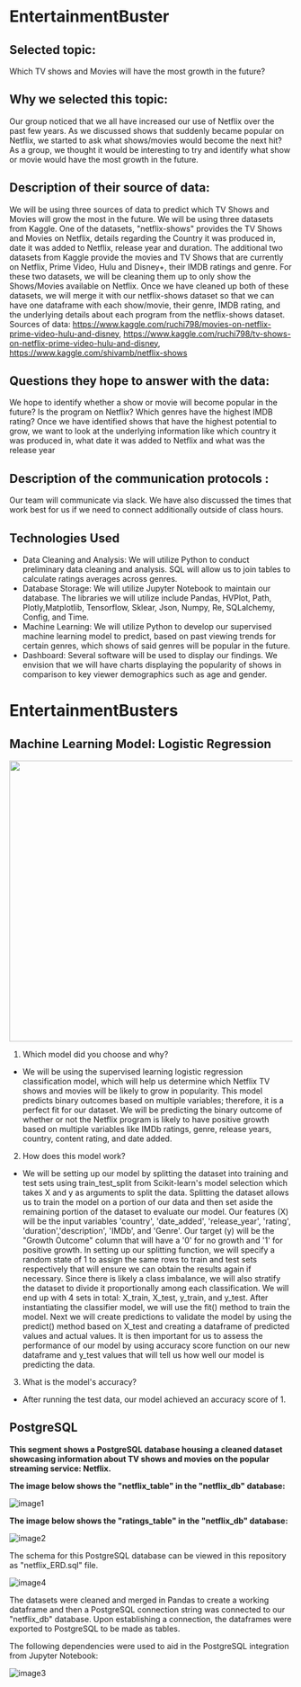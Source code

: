 # EntertainmentBuster

## Selected topic:
Which TV shows and Movies will have the most growth in the future?

## Why we selected this topic:
Our group noticed that we all have increased our use of Netflix over the past few years. As we discussed shows that suddenly became popular on Netflix, we started to ask what shows/movies would become the next hit? As a group, we thought it would be interesting to try and identify what show or movie would have the most growth in the future.

## Description of their source of data:
We will be using three sources of data to predict which TV Shows and Movies will grow the most in the future. We will be using three datasets from Kaggle. One of the datasets, "netflix-shows" provides the TV Shows and Movies on Netflix, details regarding the Country it was produced in, date it was added to Netflix, release year and duration. The additional two datasets from Kaggle provide the movies and TV Shows that are currently on Netflix, Prime Video, Hulu and Disney+, their IMDB ratings and genre. For these two datasets, we will be cleaning them up to only show the Shows/Movies available on Netflix. Once we have cleaned up both of these datasets, we will merge it with our netflix-shows dataset so that we can have one dataframe with each show/movie, their genre, IMDB rating, and the underlying details about each program from the netflix-shows dataset.
Sources of data: https://www.kaggle.com/ruchi798/movies-on-netflix-prime-video-hulu-and-disney, https://www.kaggle.com/ruchi798/tv-shows-on-netflix-prime-video-hulu-and-disney, https://www.kaggle.com/shivamb/netflix-shows

## Questions they hope to answer with the data:
We hope to identify whether a show or movie will become popular in the future? Is the program on Netflix? Which genres have the highest IMDB rating? Once we have identified shows that have the highest potential to grow, we want to look at the underlying information like which country it was produced in, what date it was added to Netflix and what was the release year

## Description of the communication protocols :
Our team will communicate via slack. We have also discussed the times that work best for us if we need to connect additionally outside of class hours.

## Technologies Used
 - Data Cleaning and Analysis: We will utilize Python to conduct preliminary data cleaning and analysis. SQL will allow us to join tables to calculate ratings averages across genres. 
 - Database Storage: We will utilize Jupyter Notebook to maintain our database. The libraries we will utilize include Pandas, HVPlot, Path, Plotly,Matplotlib, Tensorflow, Sklear, Json, Numpy, Re, SQLalchemy, Config, and Time. 
 - Machine Learning: We will utilize Python to develop our supervised machine learning model to predict, based on past viewing trends for certain genres, which shows of said genres will be popular in the future. 
 - Dashboard: Several software will be used to display our findings. We envision that we will have charts displaying the popularity of shows in comparison to key viewer demographics such as age and gender. 

# EntertainmentBusters

## Machine Learning Model: Logistic Regression

<p align="center"><img src="https://github.com/asosnik530/EntertainmentBuster/blob/triangle_seg_1/Images/Machine%20Learning%20Model%20Diagram.png?raw=true" height = "500" width="700"></p>

1. Which model did you choose and why?
- We will be using the supervised learning logistic regression classification model, which will help us determine which Netflix TV shows and movies will be likely to grow in popularity. This model predicts binary outcomes based on multiple variables; therefore, it is a perfect fit for our dataset. We will be predicting the binary outcome of whether or not the Netflix program is likely to have positive growth based on multiple variables like IMDb ratings, genre, release years, country, content rating, and date added. 

2. How does this model work?
- We will be setting up our model by splitting the dataset into training and test sets using train_test_split from Scikit-learn's model selection which takes X and y as arguments to split the data. Splitting the dataset allows us to train the model on a portion of our data and then set aside the remaining portion of the dataset to evaluate our model. Our features (X) will be the input variables 'country', 'date_added', 'release_year', 'rating', 'duration','description', 'IMDb', and 'Genre'. Our target (y) will be the "Growth Outcome" column that will have a '0' for no growth and '1' for positive growth. In setting up our splitting function, we will specify a random state of 1 to assign the same rows to train and test sets respectively that will ensure we can obtain the results again if necessary. Since there is likely a class imbalance, we will also stratify the dataset to divide it proportionally among each classification. We will end up with 4 sets in total: X_train, X_test, y_train, and y_test. After instantiating the classifier model, we will use the fit() method to train the model. Next we will create predictions to validate the model by using the predict() method based on X_test and creating a dataframe of predicted values and actual values. It is then important for us to assess the performance of our model by using accuracy score function on our new dataframe and y_test values that will tell us how well our model is predicting the data. 

3. What is the model's accuracy?
- After running the test data, our model achieved an accuracy score of 1. 

## PostgreSQL

**This segment shows a PostgreSQL database housing a cleaned dataset showcasing information about TV shows and movies on the popular streaming service: Netflix.**

**The image below shows the "netflix_table" in the "netflix_db" database:**

![image1](resources/image1.png?raw=true "Title")

**The image below shows the "ratings_table" in the "netflix_db" database:**

![image2](resources/image2.png?raw=true "Title")

The schema for this PostgreSQL database can be viewed in this repository as "netflix_ERD.sql" file. 

![image4](resources/image4.PNG?raw=true "Title")

The datasets were cleaned and merged in Pandas to create a working dataframe and then a PostgreSQL connection string was connected to our "netflix_db" database. Upon establishing a connection, the dataframes were exported to PostgreSQL to be made as tables.

The following dependencies were used to aid in the PostgreSQL integration from Jupyter Notebook:


![image3](resources/image3.PNG?raw=true "Title")

